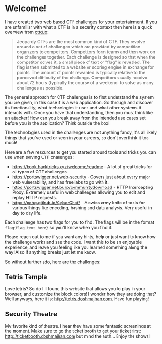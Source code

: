 # Welcome!

I have created two web based CTF challenges for your entertainment. If you are unfamiliar with what a CTF is in a security context then here is a quick overview from [ctfd.io](https://ctfd.io/whats-a-ctf/):
> Jeopardy CTFs are the most common kind of CTF.
They revolve around a set of challenges which are provided by competition organizers to competitors.
Competitors form teams and then work on the challenges together.
Each challenge is designed so that when the competitor solves it, a small piece of text or "flag" is revealed. The flag is then submitted to a website or scoring engine in exchange for points. The amount of points rewarded is typically relative to the perceived difficulty of the challenge.
Competitors usually receive about 72 hours (typically the course of a weekend) to solve as many challenges as possible.

The general approach for CTF challenges is to first understand the system you are given, in this case it is a web application. Go through and discover its functionality, what technologies it uses and what other systems it interacts with. Once you have that understanding, then you must think like an attacker! How can you break away from the intended use cases set before you in the application? Think outside the box! 

The technologies used in the challenges are not anything fancy, it's all likely things that you've used or seen in your careers, so don't overthink it too much!

Here are a few resources to get you started around tools and tricks you can use when solving CTF challenges:
- https://book.hacktricks.xyz/welcome/readme - A lot of great tricks for all types of CTF challenges
- https://portswigger.net/web-security - Covers just about every major web vulnerability, and has free labs to go with it.
- https://portswigger.net/burp/communitydownload - HTTP Intercepting Proxy. Extremely useful in web challenges allowing you to edit and replay HTTP requests.
- https://gchq.github.io/CyberChef/ - A swiss army knife of tools for various things like encoding, hashing and data analysis. Very useful in day to day life.


Each challenge has two flags for you to find. The flags will be in the format `flag{flag_text_here}` so you'll know when you find it.

Please reach out to me if you want any hints, help or just want to know how the challenge works and see the code. I want this to be an enjoyable experience, and leave you feeling like you learned something along the way! Also if anything breaks just let me know. 

So without further ado, here are the challenges:

## Tetris Temple
Love tetris? So do I! I found this website that allows you to play in your browser, and customize the block colors! I wonder how they are doing that? Well anyways, here it is: http://tetris.doshmajhan.com. Have fun playing!

## Security Theatre
My favorite kind of theatre. I hear they have some fantastic screenings at the moment. Make sure to go the ticket booth to get your ticket first: http://ticketbooth.doshmajhan.com but mind the auth... Enjoy the shows!

